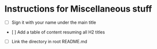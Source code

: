 # Instructions for Miscellaneous stuff

- [ ] Sign it with your name under the main title
- [ ] Add a table of content resuming all H2 titles
- [ ] Link the directory in root README.md